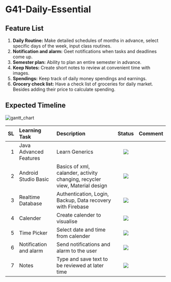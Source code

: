 # G41-Daily-Essential

Feature List
-------------
1. **Daily Routine:** Make detailed schedules of months in advance, select specific days of the week, input class routines.
2. **Notification and alarm:** Geet notifications when tasks and deadlines come up.
3. **Semester plan:** Ability to plan an entire semester in advance.
4. **Keep Notes:** Create short notes to review at convenient time with images.
5. **Spendings:** Keep track of daily money spendings and earnings.
6. **Grocery check list:** Have a check list of groceries for daily market. Besides adding their price to calculate spending.

Expected Timeline
------------------
![gantt_chart](https://user-images.githubusercontent.com/49723335/117655918-80a07e80-b1b9-11eb-9746-32775e477a87.jpg)

SL | Learning Task | Description | Status | Comment |
--:|:--------------|:------------|:------:|---------|
1 |Java Advanced Features| Learn Generics |![](https://img.shields.io/badge/Generics-learned-brightgreen) | |
2  | Android Studio Basic| Basics of xml, calander, activity changing, recycler view, Material design | ![](https://img.shields.io/badge/Basic%20Android-Ongoing-yellowgreen) | |
3  |Realtime Database | Authentication,  Login, Backup, Data recovery with Firebase| ![](https://img.shields.io/badge/Database-25%25-yellow)  | |
4  |Calender | Create calender to visualise |![](https://img.shields.io/badge/Calender-20%20June-orange) | |
5  |Time Picker | Select date and time from calender |![](https://img.shields.io/badge/Calender-After%20Calender-lightgrey) | |
6  |Notification and alarm | Send notifications and alarm to the user |![](https://img.shields.io/badge/Notification-5%20July-red) | |
7  |Notes | Type and save text to be reviewed at later time | ![](https://img.shields.io/badge/Notes-Inactive-blue)| |
